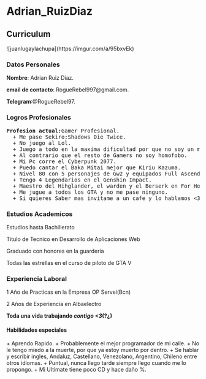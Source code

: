 # Adrian_RuizDiaz
<h2> Curriculum </h2>
![juanlugaylachupa](https://imgur.com/a/95bxvEk)
<h3 id="datos"> Datos Personales </h3>
<p><strong>Nombre</strong>: Adrian Ruiz Diaz.</p>
<p><strong>email de contacto</strong>: RogueRebel997@gmail.com.</p>
<p><strong>Telegram</strong>:@RogueRebel97.</p>

<h3>Logros Profesionales</h3>
<pre><strong>Profesion actual:</strong>Gamer Profesional.
  + Me pase Sekiro:Shadows Die Twice.
  + No juego al Lol.
  + Juego a todo en la maxima dificultad por que no soy un maricon.
  + Al contrario que el resto de Gamers no soy homofobo.
  + Mi Pc corre el Cyberpunk 2077.
  + Puedo cantar el Baka Mitai mejor que Kiriu Kazuma.
  + Nivel 80 con 5 personajes de Gw2 y equipados Full Ascendido.
  + Tengo 4 Legendarios en el Genshin Impact.
  + Maestro del Hihglander, el warden y el Berserk en For Honot.
  + Me jugue a todos los GTA y no me pase ninguno.
  + Si quieres Saber mas invitame a un cafe y lo hablamos <3.</pre>
<h3>Estudios Academicos</h3>
<p>Estudios hasta Bachillerato</p>
<p> Titulo de Tecnico en Desarrollo de Aplicaciones Web</p>
<p> Graduado con honores en la guarderia</p>
<p> Todas las estrellas en el curso de piloto de GTA V</p>
<h3>Experiencia Laboral</h3>
<p> 1 Año de Practicas en la Empresa OP Servei(Bcn)</p>
<p> 2 Años de Experiencia en Albaelectro</p>
<p><strong>Toda una vida trabajando <em>contigo <3</em>(?¿)<p></strong>

<h4> Habilidades especiales </h4>
+ Aprendo Rapido.
+ Probablemente el mejor programador de mi calle.
+ No le tengo miedo a la muerte, por que ya estoy muerto por dentro.
+ Se hablar y escribir ingles, Andaluz, Castellano, Venezolano, Argentino, Chileno entre otros idiomas.
+ Puntual, nunca llego tarde siempre llego cuando me lo propongo.
+ Mi Ultimate tiene poco CD y hace daño %.


  




